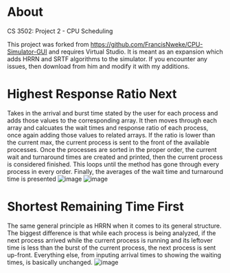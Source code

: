 # About
CS 3502: Project 2 - CPU Scheduling

This project was forked from https://github.com/FrancisNweke/CPU-Simulator-GUI and requires Virtual Studio. It is meant as an expansion which adds HRRN and SRTF algorithms to the simulator. If you encounter any issues, then download from him and modify it with my additions.

# Highest Response Ratio Next
Takes in the arrival and burst time stated by the user for each process and adds those values to the corresponding array. It then moves through each array and calcuates the wait times and response ratio of each process, once again adding those values to related arrays. If the ratio is lower than the current max, the current process is sent to the front of the available processes. Once the processes are sorted in the proper order, the current wait and turnaround times are created and printed, then the current process is considered finished. This loops until the method has gone through every process in every order. Finally, the averages of the wait time and turnaround time is presented
![image](https://github.com/user-attachments/assets/e4fc0647-bec2-44e3-a5b8-0e56565ede50)
![image](https://github.com/user-attachments/assets/ac8ec58c-81f3-457b-9140-ff5683b8064d)

# Shortest Remaining Time First
The same general principle as HRRN when it comes to its general structure. The biggest difference is that while each process is being analyzed, if the next process arrived while the current process is running and its leftover time is less than the burst of the current process, the next process is sent up-front. Everything else, from inputing arrival times to showing the waiting times, is basically unchanged.
![image](https://github.com/user-attachments/assets/aca9be2e-f9c7-43cb-bf52-24f2ffd56fd0)
